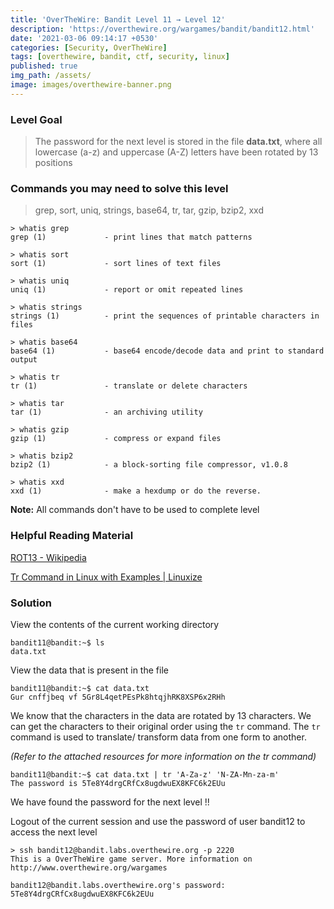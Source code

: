 ```yaml
---
title: 'OverTheWire: Bandit Level 11 → Level 12'
description: 'https://overthewire.org/wargames/bandit/bandit12.html'
date: '2021-03-06 09:14:17 +0530'
categories: [Security, OverTheWire]
tags: [overthewire, bandit, ctf, security, linux]
published: true
img_path: /assets/
image: images/overthewire-banner.png
---
```


### Level Goal

> The password for the next level is stored in the file **data.txt**, where all lowercase (a-z) and uppercase (A-Z) letters have been rotated by 13 positions

### Commands you may need to solve this level

> grep, sort, uniq, strings, base64, tr, tar, gzip, bzip2, xxd

```
> whatis grep  
grep (1)             - print lines that match patterns

> whatis sort  
sort (1)             - sort lines of text files

> whatis uniq  
uniq (1)             - report or omit repeated lines

> whatis strings  
strings (1)          - print the sequences of printable characters in files

> whatis base64  
base64 (1)           - base64 encode/decode data and print to standard output

> whatis tr  
tr (1)               - translate or delete characters

> whatis tar  
tar (1)              - an archiving utility

> whatis gzip  
gzip (1)             - compress or expand files

> whatis bzip2  
bzip2 (1)            - a block-sorting file compressor, v1.0.8

> whatis xxd  
xxd (1)              - make a hexdump or do the reverse.
```

**Note:** All commands don't have to be used to complete level

### Helpful Reading Material

[ROT13 - Wikipedia](https://en.wikipedia.org/wiki/Rot13)

[Tr Command in Linux with Examples \| Linuxize](https://linuxize.com/post/linux-tr-command/)

### Solution

View the contents of the current working directory

```
bandit11@bandit:~$ ls  
data.txt
```

View the data that is present in the file

```
bandit11@bandit:~$ cat data.txt  
Gur cnffjbeq vf 5Gr8L4qetPEsPk8htqjhRK8XSP6x2RHh
```

We know that the characters in the data are rotated by 13 characters. We can get the characters to their original order using the `tr` command. The `tr` command is used to translate/ transform data from one form to another.

_(Refer to the attached resources for more information on the tr command)_

```
bandit11@bandit:~$ cat data.txt | tr 'A-Za-z' 'N-ZA-Mn-za-m'  
The password is 5Te8Y4drgCRfCx8ugdwuEX8KFC6k2EUu
```

We have found the password for the next level !!

Logout of the current session and use the password of user bandit12 to access the next level

```
> ssh bandit12@bandit.labs.overthewire.org -p 2220  
This is a OverTheWire game server. More information on http://www.overthewire.org/wargames

bandit12@bandit.labs.overthewire.org's password: 5Te8Y4drgCRfCx8ugdwuEX8KFC6k2EUu
```